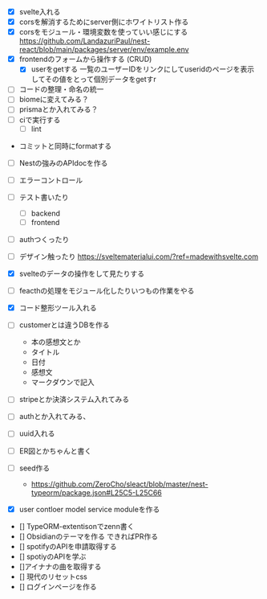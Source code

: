 - [x] svelte入れる
- [x] corsを解消するためにserver側にホワイトリスト作る
- [x] corsをモジュール・環境変数を使っていい感じにする 
https://github.com/LandazuriPaul/nest-react/blob/main/packages/server/env/example.env
- [x] frontendのフォームから操作する (CRUD)
  - [x] userをgetする
    一覧のユーザーIDをリンクにしてuseridのページを表示してその値をとって個別データをgetすr
- [ ] コードの整理・命名の統一
- [ ] biomeに変えてみる？ 
- [ ] prismaとか入れてみる？
- [ ] ciで実行する
  - [ ] lint
 - コミットと同時にformatする 
- [ ] Nestの強みのAPIdocを作る 
- [ ] エラーコントロール
- [ ] テスト書いたり
  - [ ] backend
  - [ ] frontend
- [ ] authつくったり    
- [ ] デザイン触ったり
  https://sveltematerialui.com/?ref=madewithsvelte.com
- [x] svelteのデータの操作をして見たりする 
- [ ] feacthの処理をモジュール化したりいつもの作業をやる
- [x] コード整形ツール入れる
- [ ] customerとは違うDBを作る
  - 本の感想文とか
  - タイトル
  - 日付
  - 感想文
  - マークダウンで記入
- [ ] stripeとか決済システム入れてみる
- [ ] authとか入れてみる、
- [ ] uuid入れる 
- [ ] ER図とかちゃんと書く
- [ ] seed作る
  - https://github.com/ZeroCho/sleact/blob/master/nest-typeorm/package.json#L25C5-L25C66

- [x] user contloer  model  service moduleを作る 
- [] TypeORM-extentisonでzenn書く
- [] Obsidianのテーマを作る
  できればPR作る
- [] spotifyのAPIを申請取得する
- [] spotiyのAPIを学ぶ
- []アイナナの曲を取得する 
- [] 現代のリセットcss
- [] ログインページを作る